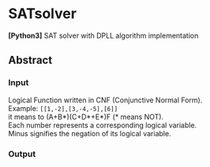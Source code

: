 # SATsolver
**[Python3]** SAT solver with DPLL algorithm implementation

## Abstract
  ### Input  
  Logical Function written in CNF (Conjunctive Normal Form).  
  Example: `[[1,-2],[3,-4,-5],[6]]`   
       it means to (A+B*)(C+D*+E*)F (* means NOT).  
       Each number represents a corresponding logical variable.  
       Minus signifies the negation of its logical variable.  
  
  ### Output
